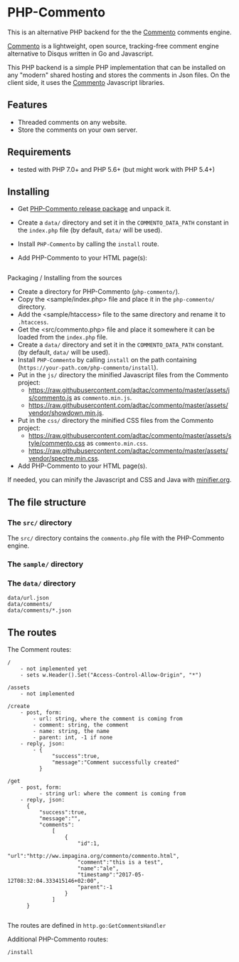 # PHP-Commento

This is an alternative PHP backend for the the [Commento](https://github.com/adtac/commento) comments engine.

[Commento](https://github.com/adtac/commento) is a lightweight, open source, tracking-free comment engine alternative to Disqus written in Go and Javascript.

This PHP backend is a simple PHP implementation that can be installed on any "modern" shared hosting and stores the comments in Json files. On the client side, it uses the [Commento](https://github.com/adtac/commento) Javascript libraries.

## Features

- Threaded comments on any website.
- Store the comments on your own server.

## Requirements

- tested with PHP 7.0+ and PHP 5.6+ (but might work with PHP 5.4+)

## Installing

- Get [PHP-Commento release package]() and unpack it.
- Create a `data/` directory and set it in the `COMMENTO_DATA_PATH` constant in the `index.php` file (by default, `data/` will be used).
- Install `PHP-Commento` by calling the `install` route.
- Add PHP-Commento to your HTML page(s):

  ~~~.html
<!DOCTYPE html>
<html lang="en">
    <head>
        <meta charset="utf-8">
        <script src="http://www.the-url-with.your/php-commento/js/commento.js"></script>
    </head>
    <body>
       <div class="content>
       <p>... Your content...</p>
       </div>

        <div id="commento">
            <!-- Commento will populate this div with comments -->
        </div>

        <script>
            Commento.init({
                serverUrl: "http://www.the-url-with.your/php-commento"
            })
        </script>
    <body>
</html>
  ~~~

## Packaging / Installing from the sources

- Create a directory for PHP-Commento (`php-commento/`).
- Copy the <sample/index.php> file and place it in the `php-commento/` directory.
- Add the <sample/htaccess> file to the same directory and rename it to `.htaccess`.
- Get the <src/commento.php> file and place it somewhere it can be loaded from the `index.php` file.
- Create a `data/` directory and set it in the `COMMENTO_DATA_PATH` constant. (by default, `data/` will be used).
- Install `PHP-Commento` by calling `install` on the path containing (`https://your-path.com/php-commento/install`).
- Put in the `js/` directory the minified Javascript files from the Commento project:
  - <https://raw.githubusercontent.com/adtac/commento/master/assets/js/commento.js> as `commento.min.js`.
  - <https://raw.githubusercontent.com/adtac/commento/master/assets/vendor/showdown.min.js>.
- Put in the `css/` directory the minified CSS files from the Commento project:
  - <https://raw.githubusercontent.com/adtac/commento/master/assets/style/commento.css> as `commento.min.css`.
  - <https://raw.githubusercontent.com/adtac/commento/master/assets/vendor/spectre.min.css>.
- Add PHP-Commento to your HTML page(s).

If needed, you can minify the Javascript and CSS and Java with [minifier.org](http://www.minifier.org/).

## The file structure

### The `src/` directory

The `src/` directory contains the `commento.php` file with the PHP-Commento engine.

### The `sample/` directory

### The `data/` directory

~~~
data/url.json
data/comments/
data/comments/*.json
~~~

## The routes

The Comment routes:

~~~
/
    - not implemented yet
    - sets w.Header().Set("Access-Control-Allow-Origin", "*")

/assets
    - not implemented

/create
    - post, form:
        - url: string, where the comment is coming from
        - comment: string, the comment
        - name: string, the name
        - parent: int, -1 if none
    - reply, json:
        - {
              "success":true,
              "message":"Comment successfully created"
          }

/get
    - post, form:
          - string url: where the comment is coming from
    - reply, json:
      {
          "success":true,
          "message":"",
          "comments":
              [
                  {
                      "id":1,
                      "url":"http://ww.impagina.org/commento/commento.html",
                      "comment":"this is a test",
                      "name":"ale",
                      "timestamp":"2017-05-12T08:32:04.333415146+02:00",
                      "parent":-1
                  }
              ]
      }
       
~~~

The routes are defined in `http.go:GetCommentsHandler`

Additional PHP-Commento routes:

~~~
/install
~~~

